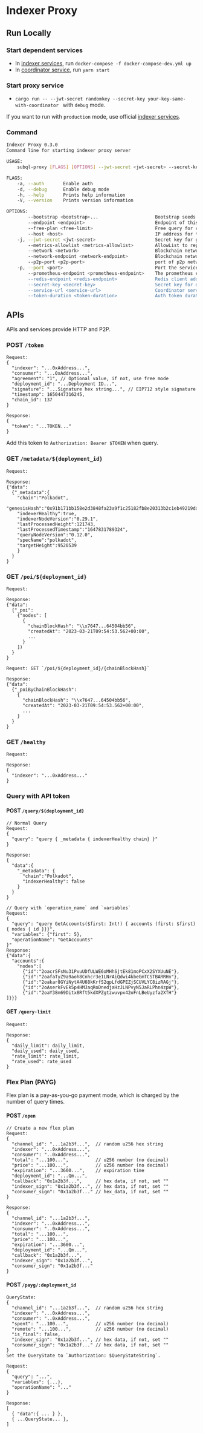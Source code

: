 # Indexer Proxy

## Run Locally

### Start dependent services

- In [indexer services](https://github.com/subquery/indexer-services), run `docker-compose -f docker-compose-dev.yml up`
- In [coordinator service](https://github.com/subquery/indexer-coordinator), run `yarn start`

### Start proxy service

- `cargo run -- --jwt-secret randomkey --secret-key your-key-same-with-coordinator ` with `debug` mode.

If you want to run with `production` mode, use official [indexer services](https://github.com/subquery/indexer-services).

### Command

```sh
Indexer Proxy 0.3.0
Command line for starting indexer proxy server

USAGE:
    subql-proxy [FLAGS] [OPTIONS] --jwt-secret <jwt-secret> --secret-key <secret-key>

FLAGS:
    -a, --auth       Enable auth
    -d, --debug      Enable debug mode
    -h, --help       Prints help information
    -V, --version    Prints version information

OPTIONS:
        --bootstrap <bootstrap>...                     Bootstrap seeds for p2p network with MultiAddr style
        --endpoint <endpoint>                          Endpoint of this service [default: http://127.0.0.1:80]
        --free-plan <free-limit>                       Free query for consumer limit everyday [default: 60]
        --host <host>                                  IP address for the server [default: 127.0.0.1]
    -j, --jwt-secret <jwt-secret>                      Secret key for generate auth token
        --metrics-allowlist <metrics-allowlist>        AllowList to report metrics [default: ]
        --network <network>                            Blockchain network type [default: ]
        --network-endpoint <network-endpoint>          Blockchain network endpoint [default: ]
        --p2p-port <p2p-port>                          port of p2p network
    -p, --port <port>                                  Port the service will listen on [default: 80]
        --prometheus-endpoint <prometheus-endpoint>    The prometheus endpoint to report indexer's query status
        --redis-endpoint <redis-endpoint>              Redis client address [default: redis://127.0.0.1/]
        --secret-key <secret-key>                      Secret key for decrypt key
        --service-url <service-url>                    Coordinator service endpoint [default: http://127.0.0.1:8000]
        --token-duration <token-duration>              Auth token duration hours [default: 12]
```

## APIs
APIs and services provide HTTP and P2P.

### POST `/token`

```
Request:
{
  "indexer": "...0xAddress...",
  "consumer": "...0xAddress...",
  "agreement": "1", // Optional value, if not, use free mode
  "deployment_id": "...Deployment ID...",
  "signature": "...Signature hex string...", // EIP712 style signature
  "timestamp": 1650447316245,
  "chain_id": 137
}

Response:
{
  "token": "...TOKEN..."
}

```

Add this token to `Authorization: Bearer $TOKEN` when query.

### GET `/metadata/${deployment_id}`

```
Request:

Response:
{"data":
  {"_metadata":{
    "chain":"Polkadot",
    "genesisHash":"0x91b171bb158e2d3848fa23a9f1c25182fb8e20313b2c1eb49219da7a70ce90c3",
    "indexerHealthy":true,
    "indexerNodeVersion":"0.29.1",
    "lastProcessedHeight":121743,
    "lastProcessedTimestamp":"1647831789324",
    "queryNodeVersion":"0.12.0",
    "specName":"polkadot",
    "targetHeight":9520539
    }
  }
}
```

### GET `/poi/${deployment_id}`

```
Request:

Response:
{"data":
  {"_poi":
    {"nodes": [
      {
        "chainBlockHash": "\\x7647...64504bb56",
        "createdAt": "2023-03-21T09:54:53.562+00:00",
        ...
      }
    ])
  }
}

Request: GET `/poi/${deployment_id}/{chainBlockHash}`

Response:
{"data":
  {"_poiByChainBlockHash":
    {
      "chainBlockHash": "\\x7647...64504bb56",
      "createdAt": "2023-03-21T09:54:53.562+00:00",
      ...
    }
  }
}
```

### GET `/healthy`

```
Request:

Response:
{
  "indexer": "...0xAddress..."
}
```

### Query with API token

#### POST `/query/${deployment_id}`

```
// Normal Query
Request:
{
  "query": "query { _metadata { indexerHealthy chain} }"
}

Response:
{
  "data":{
    "_metadata": {
      "chain":"Polkadot",
      "indexerHealthy": false
    }
  }
}

// Query with `operation_name` and `variables`
Request:
{
  "query": "query GetAccounts($first: Int!) { accounts (first: $first) { nodes { id }}}",
  "variables": {"first": 5},
  "operationName": "GetAccounts"
}"
Response:
{"data":{
  "accounts":{
    "nodes":[
      {"id":"2oacrSFsNu31PvuUDfULWE6oMHhSjtEk81moPCxX2SYXUuNE"},
      {"id":"2oafaTyZ9a9aoh8Cnhcr3e1LNrAiQdwi4kbeGmTCSTBARRHn"},
      {"id":"2oakar8GYiNytA4U68kKrfS2qpLfdGPEZjSCUVLYC8izRAGj"},
      {"id":"2oAserkFvEk5p4HMJaqRoDnedjaHzJLNPvyN5JaRLPhn4zpW"},
      {"id":"2oaY38m69Ditx8Rft5kdXPZgtzwuvpx42oFnLBeUyzfa2XfH"}
]}}}
```

#### GET `/query-limit`

```
Request:

Response:
{
  "daily_limit": daily_limit,
  "daily_used": daily_used,
  "rate_limit": rate_limit,
  "rate_used": rate_used
}
```

### Flex Plan (PAYG)
Flex plan is a pay-as-you-go payment mode, which is charged by the number of query times.

#### POST `/open`

```
// Create a new flex plan
Request:
{
  "channel_id": "...1a2b3f...",  // random u256 hex string
  "indexer": "...0xAddress...",
  "consumer": "..0xAddress...",
  "total": "...100...",          // u256 number (no decimal)
  "price": "...100...",          // u256 number (no decimal)
  "expiration": "...3600...",    // expiration time
  "deployment_id": "...Qm...",
  "callback": "0x1a2b3f...",     // hex data, if not, set ""
  "indexer_sign": "0x1a2b3f...", // hex data, if not, set ""
  "consumer_sign": "0x1a2b3f..." // hex_data, if not, set ""
}

Response:
{
  "channel_id": "...1a2b3f...",
  "indexer": "...0xAddress...",
  "consumer": "..0xAddress...",
  "total": "...100...",
  "price": "...100...",
  "expiration": "...3600...",
  "deployment_id": "...Qm...",
  "callback": "0x1a2b3f...",
  "indexer_sign": "0x1a2b3f...",
  "consumer_sign": "0x1a2b3f..."
}
```

#### POST `/payg/:deployment_id`
```
QueryState:
{
  "channel_id": "...1a2b3f...",  // random u256 hex string
  "indexer": "...0xAddress...",
  "consumer": "..0xAddress...",
  "spent": "...100...",          // u256 number (no decimal)
  "remote": "...100...",         // u256 number (no decimal)
  "is_final": false,
  "indexer_sign": "0x1a2b3f...", // hex data, if not, set ""
  "consumer_sign": "0x1a2b3f..." // hex data, if not, set ""
}
Set the QueryState to `Authorization: $QueryStateString`.

Request:
{
  "query": "...",
  "variables": {...},
  "operationName": "..."
}

Response:
[
  { "data":{ ... } },
  { ...QueryState... },
]

```

